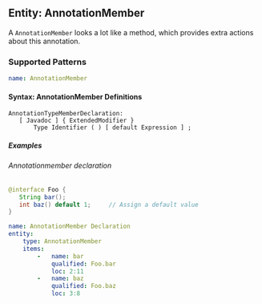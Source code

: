 ## Entity: AnnotationMember

 A `AnnotationMember` looks a lot like a method, which provides extra actions about this annotation.

### Supported Patterns

```yaml
name: AnnotationMember
```

#### Syntax: AnnotationMember Definitions

```text
AnnotationTypeMemberDeclaration:
   [ Javadoc ] { ExtendedModifier }
       Type Identifier ( ) [ default Expression ] ;
```

##### Examples

###### Annotationmember declaration

```java
@interface Foo {
   String bar();
   int baz() default 1;     // Assign a default value
}
```

```yaml
name: AnnotationMember Declaration
entity:
    type: AnnotationMember
    items:
        -   name: bar
            qualified: Foo.bar
            loc: 2:11
        -   name: baz
            qualified: Foo.baz
            loc: 3:8
```
